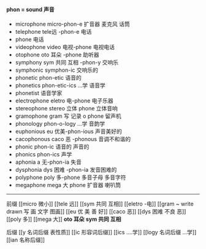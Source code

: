 #### phon = sound 声音

- microphone micro-phon-e 扩音器 麦克风 话筒
- telephone tele远 -phon-e 电话
- phone 电话
- videophone video 电视-phone 电视电话
- otophone oto 耳朵 -phone 助听器
- symphony sym 共同 互相 -phon-y 交响乐 
- symphonic  symphon-ic 交响乐的
- phonetic phon-etic 语音的
- phonetics phon-etic-ics ...学 语音学
- phonetist 语音学家
- electrophone eletro 电-phone 电子乐器
- stereophone stereo 立体 phone 立体音响
- gramophone gram 写 记录 o phone 留声机
- phonology phon-o-logy ...学 音韵学
- euphonious eu 优美-phon-ious 声音美好的
- cacophonous caco 恶 -phonous 音调不和谐的
- phonic phon-ic 语音的 声音的
- phonics phon-ics 声学
- aphonia a 无-phon-ia  失音
- dysphonia dys 困难 -phon-ia 发音困难的
- polyphone poly 多-phone 多音子母 多音字符 
- megaphone  mega 大 phone  扩音器 喇叭筒

---
前缀
[[micro 微小]]
[[tele 远]]
[[sym 共同 互相]]
[[eletro -电]]
[[gram ~ write drawn 写 画 文字 图画]]
[[eu 优 美 善 好]]
[[caco 恶]]
[[dys 困难 不良 恶]]
[[poly 多]]
[[mega 大]]
**oto 耳朵**
**sym 共同 互相**


后缀
[[y 名词后缀 表性质]]
[[ic 形容词后缀]]
[[ics ....学]]
[[logy 名词后缀   ...学]]
[[ian 名称后缀]]